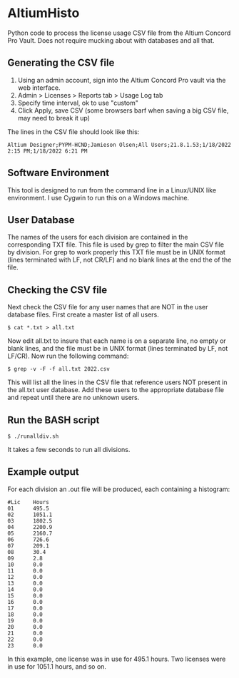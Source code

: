 # AltiumHisto

Python code to process the license usage CSV file from the Altium Concord Pro Vault. Does not require mucking about with databases and all that.

## Generating the CSV file

1. Using an admin account, sign into the Altium Concord Pro vault via the web interface.
2. Admin > Licenses > Reports tab > Usage Log tab
3. Specify time interval, ok to use "custom" 
4. Click Apply, save CSV (some browsers barf when saving a big CSV file, may need to break it up)

The lines in the CSV file should look like this:

	Altium Designer;PYPM-HCND;Jamieson Olsen;All Users;21.8.1.53;1/18/2022 2:15 PM;1/18/2022 6:21 PM

## Software Environment

This tool is designed to run from the command line in a Linux/UNIX like environment. I use Cygwin to run this on a Windows machine.

## User Database

The names of the users for each division are contained in the corresponding TXT file. This file is used by grep to filter the main CSV file by division. For grep to work properly this TXT file must be in UNIX format (lines terminated with LF, not CR/LF) and no blank lines at the end the of the file.

## Checking the CSV file

Next check the CSV file for any user names that are NOT in the user database files. First create a master list of all users.

	$ cat *.txt > all.txt

Now edit all.txt to insure that each name is on a separate line, no empty or blank lines, and the file must be in UNIX format (lines terminated by LF, not LF/CR). Now run the following command:

	$ grep -v -F -f all.txt 2022.csv

This will list all the lines in the CSV file that reference users NOT present in the all.txt user database. Add these users to the appropriate database file and repeat until there are no unknown users.

## Run the BASH script

	$ ./runalldiv.sh

It takes a few seconds to run all divisions.

## Example output

For each division an .out file will be produced, each containing a histogram:

	#Lic    Hours
	01      495.5
	02      1051.1
	03      1802.5
	04      2200.9
	05      2160.7
	06      726.6
	07      209.1
	08      30.4
	09      2.8
	10      0.0
	11      0.0
	12      0.0
	13      0.0
	14      0.0
	15      0.0
	16      0.0
	17      0.0
	18      0.0
	19      0.0
	20      0.0
	21      0.0
	22      0.0
	23      0.0

In this example, one license was in use for 495.1 hours. Two licenses were in use for 1051.1 hours, and so on.



